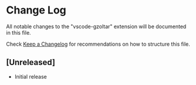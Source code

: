 # Change Log

All notable changes to the "vscode-gzoltar" extension will be documented in this file.

Check [Keep a Changelog](http://keepachangelog.com/) for recommendations on how to structure this file.

## [Unreleased]

- Initial release